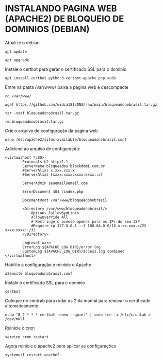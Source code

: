 # INSTALANDO PAGINA WEB (APACHE2) DE BLOQUEIO DE DOMINIOS (DEBIAN)
Atualize o debian
```plaintext
apt update
```
```plaintext
apt upgrade
```
Instale o certbot para gerar o certificado SSL para o dominio
```plaintext
apt install certbot python3-certbot-apache php sudo
```
Entre na pasta /var/www/ baixe a pagina web e descompacte
```plaintext
cd /var/www/
```
```plaintext
wget https://github.com/midia181/DNS/raw/main/bloqueadonobrasil.tar.gz
```
```plaintext
tar -vxzf bloqueadonobrasil.tar.gz
```
```plaintext
rm bloqueadonobrasil.tar.gz
```
Crie o arquivo de configuração da pagina web
```plaintext
nano /etc/apache2/sites-available/bloqueadonobrasil.conf
```
Adicione ao arquivo de configuração:
```plaintext
<virtualhost *:80>
        Protocols h2 http/1.1
        ServerName bloqueados.blockdomi.com.br
        #ServerAlias x.xxx.xxx.x
        #ServerAlias [xxxx:xxxx:xxxx:xxxx::x]
 
        ServerAdmin seuemail@email.com
 
        ErrorDocument 404 /index.php
 
        DocumentRoot /var/www/bloqueadonobrasil
 
        <Directory /var/www/bloqueadonobrasil/>
            Options FollowSymLinks
            AllowOverride All
            # Restringe o acesso apenas para os IPs do seu ISP
            #Require ip 127.0.0.1 ::1 100.64.0.0/10 x.xx.xxx.x/22 xxxx:xxxx::/32
        </Directory>
 
        LogLevel warn
        ErrorLog ${APACHE_LOG_DIR}/error.log
        CustomLog ${APACHE_LOG_DIR}/access.log combined
</virtualhost>
```
Habilite a configuração e reinicie o Apache
```plaintext
a2ensite bloqueadonobrasil.conf
```
Instale o certificado SSL para o dominio
```plaintext
certbot
```
Coloque no contrab para rodar as 2 da manhã para renovar o certificado altomaticamente
```plaintext
echo "0 2 * * * certbot renew --quiet" | sudo tee -a /etc/crontab > /dev/null
```
Reinicie o cron
```plaintext
service cron restart
```
Agora reinicie o apache2 para aplicar as configurações
```plaintext
systemctl restart apache2
```
